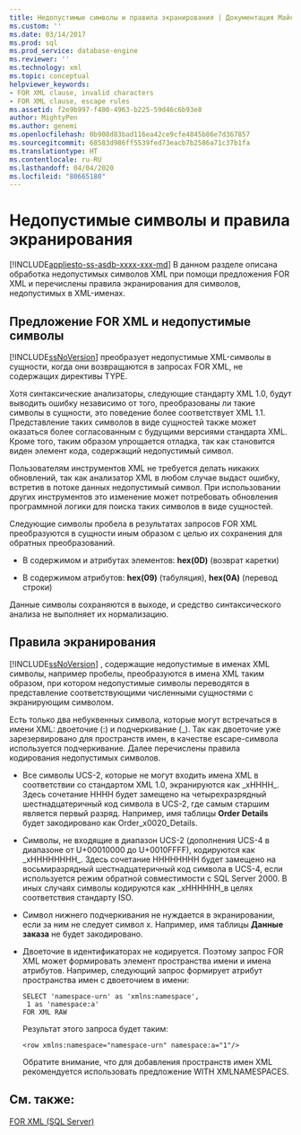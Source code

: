 ```yaml
---
title: Недопустимые символы и правила экранирования | Документация Майкрософт
ms.custom: ''
ms.date: 03/14/2017
ms.prod: sql
ms.prod_service: database-engine
ms.reviewer: ''
ms.technology: xml
ms.topic: conceptual
helpviewer_keywords:
- FOR XML clause, invalid characters
- FOR XML clause, escape rules
ms.assetid: f2e9b997-f400-4963-b225-59d46c6b93e8
author: MightyPen
ms.author: genemi
ms.openlocfilehash: 0b908d83bad116ea42ce9cfe4845b86e7d367857
ms.sourcegitcommit: 68583d986ff5539fed73eacb7b2586a71c37b1fa
ms.translationtype: HT
ms.contentlocale: ru-RU
ms.lasthandoff: 04/04/2020
ms.locfileid: "80665180"
---
```

# <a name="invalid-characters-and-escape-rules"></a>Недопустимые символы и правила экранирования
[!INCLUDE[appliesto-ss-asdb-xxxx-xxx-md](../../includes/appliesto-ss-asdb-xxxx-xxx-md.md)]
  В данном разделе описана обработка недопустимых символов XML при помощи предложения FOR XML и перечислены правила экранирования для символов, недопустимых в XML-именах.  
  
## <a name="for-xml-and-invalid-characters"></a>Предложение FOR XML и недопустимые символы  
 [!INCLUDE[ssNoVersion](../../includes/ssnoversion-md.md)] преобразует недопустимые XML-символы в сущности, когда они возвращаются в запросах FOR XML, не содержащих директивы TYPE.  
  
 Хотя синтаксические анализаторы, следующие стандарту XML 1.0, будут выводить ошибку независимо от того, преобразованы ли такие символы в сущности, это поведение более соответствует XML 1.1. Представление таких символов в виде сущностей также может оказаться более согласованным с будущими версиями стандарта XML. Кроме того, таким образом упрощается отладка, так как становится виден элемент кода, содержащий недопустимый символ.  
  
 Пользователям инструментов XML не требуется делать никаких обновлений, так как анализатор XML в любом случае выдаст ошибку, встретив в потоке данных недопустимый символ. При использовании других инструментов это изменение может потребовать обновления программной логики для поиска таких символов в виде сущностей.  
  
 Следующие символы пробела в результатах запросов FOR XML преобразуются в сущности иным образом с целью их сохранения для обратных преобразований.  
  
-   В содержимом и атрибутах элементов: **hex(0D)** (возврат каретки)  
  
-   В содержимом атрибутов: **hex(09)** (табуляция), **hex(0A)** (перевод строки)  
  
 Данные символы сохраняются в выходе, и средство синтаксического анализа не выполняет их нормализацию.  
  
## <a name="escape-rules"></a>Правила экранирования  
 [!INCLUDE[ssNoVersion](../../includes/ssnoversion-md.md)] , содержащие недопустимые в именах XML символы, например пробелы, преобразуются в имена XML таким образом, при котором недопустимые символы переводятся в представление соответствующими численными сущностями с экранирующим символом.  
  
 Есть только два небуквенных символа, которые могут встречаться в имени XML: двоеточие (:) и подчеркивание (_). Так как двоеточие уже зарезервировано для пространств имен, в качестве escape-символа используется подчеркивание. Далее перечислены правила кодирования недопустимых символов.  
  
-   Все символы UCS-2, которые не могут входить имена XML в соответствии со стандартом XML 1.0, экранируются как _xHHHH\_. Здесь сочетание HHHH будет замещено на четырехразрядный шестнадцатеричный код символа в UCS-2, где самым старшим является первый разряд. Например, имя таблицы **Order Details** будет закодировано как Order_x0020_Details.  
  
-   Символы, не входящие в диапазон UCS-2 (дополнения UCS-4 в диапазоне от U+00010000 до U+0010FFFF), кодируются как _xHHHHHHHH\_. Здесь сочетание HHHHHHHH будет замещено на восьмиразрядный шестнадцатеричный код символа в UCS-4, если используется режим обратной совместимости с SQL Server 2000. В иных случаях символы кодируются как _xHHHHHH\_в целях соответствия стандарту ISO.  
  
-   Символ нижнего подчеркивания не нуждается в экранировании, если за ним не следует символ x. Например, имя таблицы **Данные заказа** не будет закодировано.  
  
-   Двоеточие в идентификаторах не кодируется. Поэтому запрос FOR XML может формировать элемент пространства имени и имена атрибутов. Например, следующий запрос формирует атрибут пространства имен с двоеточием в имени:  
  
    ```  
    SELECT 'namespace-urn' as 'xmlns:namespace',   
     1 as 'namespace:a'   
    FOR XML RAW  
    ```  
  
     Результат этого запроса будет таким:  
  
    ```  
    <row xmlns:namespace="namespace-urn" namespace:a="1"/>  
    ```  
  
     Обратите внимание, что для добавления пространств имен XML рекомендуется использовать предложение WITH XMLNAMESPACES.  
  
## <a name="see-also"></a>См. также:  
 [FOR XML (SQL Server)](../../relational-databases/xml/for-xml-sql-server.md)  
  
  

